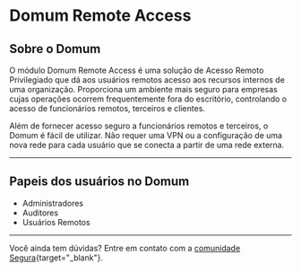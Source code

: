 # Domum Remote Access

## Sobre o Domum 
O módulo Domum Remote Access é uma solução de Acesso Remoto Privilegiado que dá aos usuários remotos acesso aos recursos internos de uma organização. Proporciona um ambiente mais seguro para empresas cujas operações ocorrem frequentemente fora do escritório, controlando o acesso de funcionários remotos, terceiros e clientes.

Além de fornecer acesso seguro a funcionários remotos e terceiros, o Domum é fácil de utilizar. Não requer uma VPN ou a configuração de uma nova rede para cada usuário que se conecta  a partir de uma rede externa.

* * *

## Papeis dos usuários no Domum

* Administradores
* Auditores
* Usuários Remotos

* * *
Você ainda tem dúvidas? Entre em contato com a [comunidade Segura](https://community.Segura.io/){target="_blank"}.















 